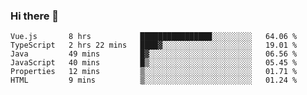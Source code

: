 ### Hi there 👋

<!--START_SECTION:waka-->

```text
Vue.js       8 hrs           ████████████████░░░░░░░░░   64.06 %
TypeScript   2 hrs 22 mins   ████▓░░░░░░░░░░░░░░░░░░░░   19.01 %
Java         49 mins         █▓░░░░░░░░░░░░░░░░░░░░░░░   06.56 %
JavaScript   40 mins         █▒░░░░░░░░░░░░░░░░░░░░░░░   05.45 %
Properties   12 mins         ▒░░░░░░░░░░░░░░░░░░░░░░░░   01.71 %
HTML         9 mins          ▒░░░░░░░░░░░░░░░░░░░░░░░░   01.24 %
```

<!--END_SECTION:waka-->

<!--
**Jonas-VanHaeken/Jonas-VanHaeken** is a ✨ _special_ ✨ repository because its `README.md` (this file) appears on your GitHub profile.

Here are some ideas to get you started:

- 🔭 I’m currently working on ...
- 🌱 I’m currently learning ...
- 👯 I’m looking to collaborate on ...
- 🤔 I’m looking for help with ...
- 💬 Ask me about ...
- 📫 How to reach me: ...
- 😄 Pronouns: ...
- ⚡ Fun fact: ...
-->

